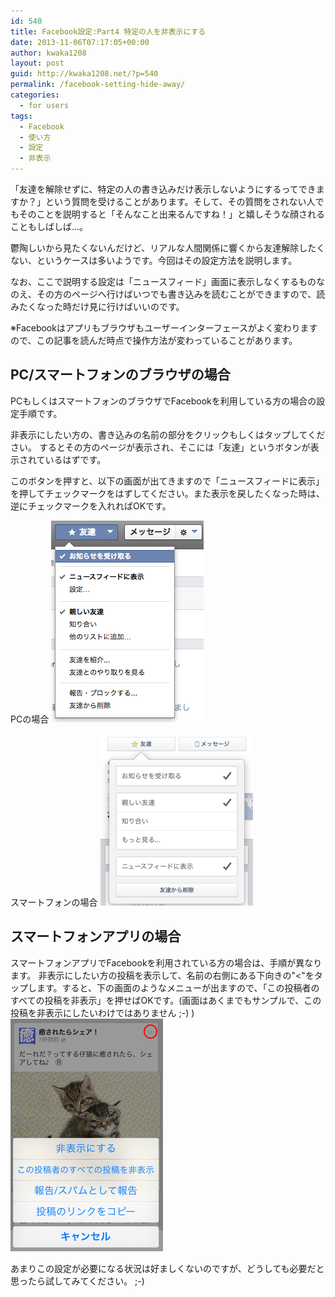 ```yaml
---
id: 540
title: Facebook設定:Part4 特定の人を非表示にする
date: 2013-11-06T07:17:05+00:00
author: kwaka1208
layout: post
guid: http://kwaka1208.net/?p=540
permalink: /facebook-setting-hide-away/
categories:
  - for users
tags:
  - Facebook
  - 使い方
  - 設定
  - 非表示
---
```

「友達を解除せずに、特定の人の書き込みだけ表示しないようにするってできますか？」という質問を受けることがあります。そして、その質問をされない人でもそのことを説明すると「そんなこと出来るんですね！」と嬉しそうな顔されることもしばしば...。

鬱陶しいから見たくないんだけど、リアルな人間関係に響くから友達解除したくない、というケースは多いようです。今回はその設定方法を説明します。

なお、ここで説明する設定は「ニュースフィード」画面に表示しなくするものなのえ、その方のページへ行けばいつでも書き込みを読むことができますので、読みたくなった時だけ見に行けばいいのです。

※Facebookはアプリもブラウザもユーザーインターフェースがよく変わりますので、この記事を読んだ時点で操作方法が変わっていることがあります。

<h2>PC/スマートフォンのブラウザの場合</h2>
PCもしくはスマートフォンのブラウザでFacebookを利用している方の場合の設定手順です。

非表示にしたい方の、書き込みの名前の部分をクリックもしくはタップしてください。
するとその方のページが表示され、そこには「友達」というボタンが表示されているはずです。

このボタンを押すと、以下の画面が出てきますので「ニュースフィードに表示」を押してチェックマークをはずしてください。また表示を戻したくなった時は、逆にチェックマークを入れればOKです。

PCの場合
<img src="/assets/images/2013/11/pc.png" alt="PCで非表示設定する場合の画面" width="244" height="323" class="alignnone size-full wp-image-541" />

スマートフォンの場合
<img src="/assets/images/2013/11/smartphone.png" alt="スマートフォンのブラウザで非表示設定する場合の画面" width="244" height="275" class="alignnone size-full wp-image-543" />

<h2>スマートフォンアプリの場合</h2>
スマートフォンアプリでFacebookを利用されている方の場合は、手順が異なります。
非表示にしたい方の投稿を表示して、名前の右側にある下向きの"<"をタップします。すると、下の画面のようなメニューが出ますので、「この投稿者のすべての投稿を非表示」を押せばOKです。(画面はあくまでもサンプルで、この投稿を非表示にしたいわけではありません ;-) )

<img src="/assets/images/2013/11/app.png" alt="スマートフォンアプリから非表示設定する場合" width="244" height="372" class="alignnone size-full wp-image-544" />

あまりこの設定が必要になる状況は好ましくないのですが、どうしても必要だと思ったら試してみてください。 ;-)